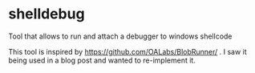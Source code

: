 # shelldebug
Tool that allows to run and attach a debugger to windows shellcode

This tool is inspired by https://github.com/OALabs/BlobRunner/ . I saw it being used in a blog post and wanted to re-implement it.

